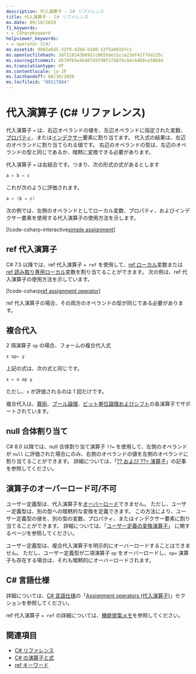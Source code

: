```yaml
---
description: 代入演算子 - C# リファレンス
title: 代入演算子 - C# リファレンス
ms.date: 09/10/2019
f1_keywords:
- =_CSharpKeyword
helpviewer_keywords:
- = operator [C#]
ms.assetid: d802a6d5-32f0-42b8-b180-12f5a081bfc1
ms.openlocfilehash: 3df118143b692cc8655de31cce23af41f7da125c
ms.sourcegitcommit: d579fb5e4b46745fd0f1f8874c94c6469ce58604
ms.translationtype: HT
ms.contentlocale: ja-JP
ms.lasthandoff: 08/30/2020
ms.locfileid: "89117884"
---
```

# <a name="assignment-operators-c-reference"></a>代入演算子 (C# リファレンス)

代入演算子 `=` は、右辺オペランドの値を、左辺オペランドに指定された変数、[プロパティ](../../programming-guide/classes-and-structs/properties.md)、または[インデクサー](../../programming-guide/indexers/index.md)要素に割り当てます。 代入式の結果は、左辺のオペランドに割り当てられる値です。 右辺のオペランドの型は、左辺のオペランドの型と同じであるか、暗黙に変換できる必要があります。

代入演算子 `=` は右結合です。つまり、次の形式の式があるとします

```csharp
a = b = c
```

これが次のように評価されます。

```csharp
a = (b = c)
```

次の例では、左側のオペランドとしてローカル変数、プロパティ、およびインデクサー要素を使用する代入演算子の使用方法を示します。

[!code-csharp-interactive[simple assignment](snippets/shared/AssignmentOperator.cs#Simple)]

## <a name="ref-assignment-operator"></a>ref 代入演算子

C# 7.3 以降では、ref 代入演算子 `= ref` を使用して、[ref ローカル](../keywords/ref.md#ref-locals)変数または [ref 読み取り専用ローカル](../keywords/ref.md#ref-readonly-locals)変数を割り当てることができます。 次の例は、ref 代入演算子の使用方法を示しています。

[!code-csharp[ref assignment operator](snippets/shared/AssignmentOperator.cs#RefAssignment)]

ref 代入演算子の場合、その両方のオペランドの型が同じである必要があります。

## <a name="compound-assignment"></a>複合代入

2 項演算子 `op` の場合、フォームの複合代入式

```csharp
x op= y
```

上記の式は、次の式と同じです。

```csharp
x = x op y
```

ただし、`x` が評価されるのは 1 回だけです。

複合代入は、[算術](arithmetic-operators.md#compound-assignment)、[ブール論理](boolean-logical-operators.md#compound-assignment)、[ビット単位論理およびシフト](bitwise-and-shift-operators.md#compound-assignment)の各演算子でサポートされています。

## <a name="null-coalescing-assignment"></a>null 合体割り当て

C# 8.0 以降では、null 合体割り当て演算子 `??=` を使用して、左側のオペランドが `null` に評価された場合にのみ、右側のオペランドの値を左側のオペランドに割り当てることができます。 詳細については、「[?? および ??= 演算子](null-coalescing-operator.md)」の記事を参照してください。

## <a name="operator-overloadability"></a>演算子のオーバーロード可/不可

ユーザー定義型は、代入演算子を[オーバーロード](operator-overloading.md)できません。 ただし、ユーザー定義型は、別の型への暗黙的な変換を定義できます。 この方法により、ユーザー定義型の値を、別の型の変数、プロパティ、またはインデクサー要素に割り当てることができます。 詳細については、「[ユーザー定義の変換演算子](user-defined-conversion-operators.md)」 に関するページを参照してください。

ユーザー定義型は、複合代入演算子を明示的にオーバーロードすることはできません。 ただし、ユーザー定義型が二項演算子 `op` をオーバーロードし、`op=` 演算子も存在する場合は、それも暗黙的にオーバーロードされます。

## <a name="c-language-specification"></a>C# 言語仕様

詳細については、[C# 言語仕様](~/_csharplang/spec/introduction.md)の「[Assignment operators (代入演算子)](~/_csharplang/spec/expressions.md#assignment-operators)」セクションを参照してください。

ref 代入演算子 `= ref` の詳細については、[機能提案メモ](~/_csharplang/proposals/csharp-7.3/ref-local-reassignment.md)を参照してください。

## <a name="see-also"></a>関連項目

- [C# リファレンス](../index.md)
- [C# の演算子と式](index.md)
- [ref キーワード](../keywords/ref.md)
